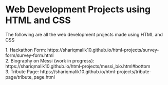 # Web Development Projects using HTML and CSS
<p font-size=16> The following are all the web development projects made using HTML and CSS</p>
1. Hackathon Form: https://shariqmalik10.github.io/html-projects/survey-form/survey-form.html <br>
2. Biography on Messi (work in progress): https://shariqmalik10.github.io/html-projects/messi_bio.html#bottom <br>
3. Tribute Page: https://shariqmalik10.github.io/html-projects/tribute-page/tribute_page.html
